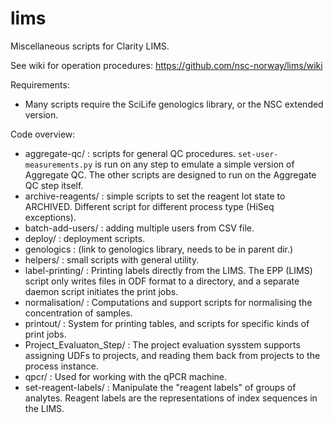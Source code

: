 # lims
Miscellaneous scripts for Clarity LIMS.

See wiki for operation procedures: https://github.com/nsc-norway/lims/wiki

Requirements:
  - Many scripts require the SciLife genologics library, or the NSC extended
    version.

Code overview:

  - aggregate-qc/ : scripts for general QC procedures. `set-user-measurements.py`
    is run on any step to emulate a simple version of Aggregate QC. The other 
    scripts are designed to run on the Aggregate QC step itself.
  - archive-reagents/ : simple scripts to set the reagent lot state to ARCHIVED.
    Different script for different process type (HiSeq exceptions).
  - batch-add-users/ : adding multiple users from CSV file.
  - deploy/ : deployment scripts.
  - genologics : (link to genologics library, needs to be in parent dir.)
  - helpers/ : small scripts with general utility.
  - label-printing/ : Printing labels directly from the LIMS. The EPP
    (LIMS) script only writes files in ODF format to a directory, and a 
    separate daemon script initiates the print jobs.
  - normalisation/ : Computations and support scripts for normalising the
    concentration of samples.
  - printout/ : System for printing tables, and scripts for specific kinds 
    of print jobs.
  - Project_Evaluaton_Step/ : The project evaluation sysstem supports assigning
    UDFs to projects, and reading them back from projects to the process instance.
  - qpcr/ : Used for working with the qPCR machine.
  - set-reagent-labels/ : Manipulate the "reagent labels" of groups of analytes.
    Reagent labels are the representations of index sequences in the LIMS.
